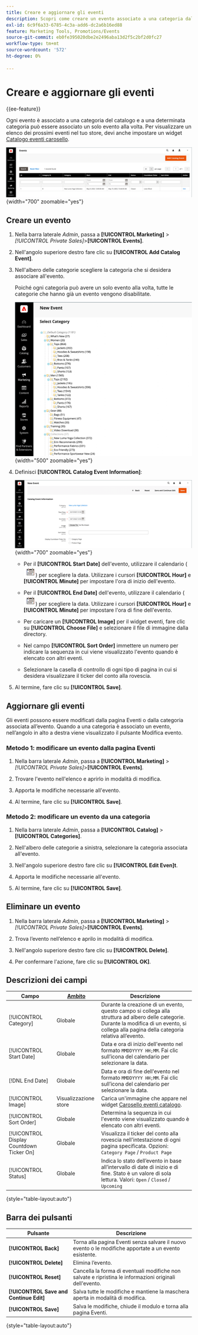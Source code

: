 ```yaml
---
title: Creare e aggiornare gli eventi
description: Scopri come creare un evento associato a una categoria dal catalogo.
exl-id: 6c9f6a33-6785-4c3a-add6-dc2a6b16ed88
feature: Marketing Tools, Promotions/Events
source-git-commit: eb0fe395020dbe2e2496aba13d2f5c2bf2d0fc27
workflow-type: tm+mt
source-wordcount: '572'
ht-degree: 0%

---
```


# Creare e aggiornare gli eventi

{{ee-feature}}

Ogni evento è associato a una categoria del catalogo e a una determinata categoria può essere associato un solo evento alla volta. Per visualizzare un elenco dei prossimi eventi nel tuo store, devi anche impostare un widget [Catalogo eventi carosello](../content-design/widget-event-carousel.md).

![Elenco eventi](./assets/category-events.png){width="700" zoomable="yes"}

## Creare un evento

1. Nella barra laterale _Admin_, passa a **[!UICONTROL Marketing]** > _[!UICONTROL Private Sales]_>**[!UICONTROL Events]**.

1. Nell&#39;angolo superiore destro fare clic su **[!UICONTROL Add Catalog Event]**.

1. Nell&#39;albero delle categorie scegliere la categoria che si desidera associare all&#39;evento.

   Poiché ogni categoria può avere un solo evento alla volta, tutte le categorie che hanno già un evento vengono disabilitate.

   ![Nuovo evento - struttura categorie](./assets/catalog-events-category-tree.png){width="500" zoomable="yes"}

1. Definisci **[!UICONTROL Catalog Event Information]**:

   ![Informazioni evento catalogo](./assets/catalog-event-information.png){width="700" zoomable="yes"}

   - Per il **[!UICONTROL Start Date]** dell&#39;evento, utilizzare il calendario (![icona Calendario](../assets/icon-calendar.png)) per scegliere la data. Utilizzare i cursori **[!UICONTROL Hour]** e **[!UICONTROL Minute]** per impostare l&#39;ora di inizio dell&#39;evento.

   - Per il **[!UICONTROL End Date]** dell&#39;evento, utilizzare il calendario (![icona Calendario](../assets/icon-calendar.png)) per scegliere la data. Utilizzare i cursori **[!UICONTROL Hour]** e **[!UICONTROL Minute]** per impostare l&#39;ora di fine dell&#39;evento.

   - Per caricare un **[!UICONTROL Image]** per il widget eventi, fare clic su **[!UICONTROL Choose File]** e selezionare il file di immagine dalla directory.

   - Nel campo **[!UICONTROL Sort Order]** immettere un numero per indicare la sequenza in cui viene visualizzato l&#39;evento quando è elencato con altri eventi.

   - Selezionare la casella di controllo di ogni tipo di pagina in cui si desidera visualizzare il ticker del conto alla rovescia.

1. Al termine, fare clic su **[!UICONTROL Save]**.

## Aggiornare gli eventi

Gli eventi possono essere modificati dalla pagina Eventi o dalla categoria associata all’evento. Quando a una categoria è associato un evento, nell’angolo in alto a destra viene visualizzato il pulsante Modifica evento.

### Metodo 1: modificare un evento dalla pagina Eventi

1. Nella barra laterale _Admin_, passa a **[!UICONTROL Marketing]** > _[!UICONTROL Private Sales]_>**[!UICONTROL Events]**.

1. Trovare l&#39;evento nell&#39;elenco e aprirlo in modalità di modifica.

1. Apporta le modifiche necessarie all&#39;evento.

1. Al termine, fare clic su **[!UICONTROL Save]**.

### Metodo 2: modificare un evento da una categoria

1. Nella barra laterale _Admin_, passa a **[!UICONTROL Catalog]** > **[!UICONTROL Categories]**.

1. Nell&#39;albero delle categorie a sinistra, selezionare la categoria associata all&#39;evento.

1. Nell&#39;angolo superiore destro fare clic su **[!UICONTROL Edit Even]t**.

1. Apporta le modifiche necessarie all&#39;evento.

1. Al termine, fare clic su **[!UICONTROL Save]**.

## Eliminare un evento

1. Nella barra laterale _Admin_, passa a **[!UICONTROL Marketing]** > _[!UICONTROL Private Sales]_>**[!UICONTROL Events]**.

1. Trova l’evento nell’elenco e aprilo in modalità di modifica.

1. Nell&#39;angolo superiore destro fare clic su **[!UICONTROL Delete]**.

1. Per confermare l&#39;azione, fare clic su **[!UICONTROL OK]**.

## Descrizioni dei campi

| Campo | [Ambito](../getting-started/websites-stores-views.md#scope-settings) | Descrizione |
|--- |--- |--- |
| [!UICONTROL Category] | Globale | Durante la creazione di un evento, questo campo si collega alla struttura ad albero delle categorie. Durante la modifica di un evento, si collega alla pagina della categoria relativa all’evento. |
| [!UICONTROL Start Date] | Globale | Data e ora di inizio dell&#39;evento nel formato `MMDDYYYY HH;MM`. Fai clic sull’icona del calendario per selezionare la data. |
| [!DNL End Date] | Globale | Data e ora di fine dell&#39;evento nel formato `MMDDYYYY HH;MM`. Fai clic sull’icona del calendario per selezionare la data. |
| [!UICONTROL Image] | Visualizzazione store | Carica un&#39;immagine che appare nel widget [Carosello eventi catalogo](../content-design/widget-event-carousel.md). |
| [!UICONTROL Sort Order] | Globale | Determina la sequenza in cui l&#39;evento viene visualizzato quando è elencato con altri eventi. |
| [!UICONTROL Display Countdown Ticker On] | Globale | Visualizza il ticker del conto alla rovescia nell&#39;intestazione di ogni pagina specificata. Opzioni: `Category Page` / `Product Page` |
| [!UICONTROL Status] | Globale | Indica lo stato dell’evento in base all’intervallo di date di inizio e di fine. Stato è un valore di sola lettura. Valori: `Open` / `Closed` / `Upcoming` |

{style="table-layout:auto"}

## Barra dei pulsanti

| Pulsante | Descrizione |
|--- |--- |
| **[!UICONTROL Back]** | Torna alla pagina Eventi senza salvare il nuovo evento o le modifiche apportate a un evento esistente. |
| **[!UICONTROL Delete]** | Elimina l’evento. |
| **[!UICONTROL Reset]** | Cancella la forma di eventuali modifiche non salvate e ripristina le informazioni originali dell&#39;evento. |
| **[!UICONTROL Save and Continue Edit]** | Salva tutte le modifiche e mantiene la maschera aperta in modalità di modifica. |
| **[!UICONTROL Save]** | Salva le modifiche, chiude il modulo e torna alla pagina Eventi. |

{style="table-layout:auto"}
